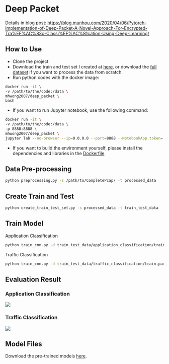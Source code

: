 # Deep Packet

Details in blog post: https://blog.munhou.com/2020/04/06/Pytorch-Implementation-of-Deep-Packet-A-Novel-Approach-For-Encrypted-Tra%EF%AC%83c-Classi%EF%AC%81cation-Using-Deep-Learning/

## How to Use

* Clone the project
* Download the train and test set I created at [here](https://drive.google.com/file/d/1ID-iFRnEOahH4zsDU7PmdAv4_833lLZo/view?usp=sharing), or download the [full dataset](https://www.unb.ca/cic/datasets/vpn.html) if you want to process the data from scratch.
* Run python codes with the docker image:
```bash
docker run -it \
-v /path/to/the/code:/data \
mhwong2007/deep_packet \
bash
```
* If you want to run Jupyter notebook, use the following command:
```bash
docker run -it \
-v /path/to/the/code:/data \
-p 8888:8888 \
mhwong2007/deep_packet \
jupyter lab --no-browser --ip=0.0.0.0 --port=8888 --NotebookApp.token='' --allow-root
```
* If you want to build the environment yourself, please install the dependencies and libraries in the [Dockerfile](Dockerfile)

## Data Pre-processing

```bash
python preprocessing.py -s /path/to/CompletePcap/ -t processed_data
```

## Create Train and Test

```bash
python create_train_test_set.py -s processed_data -t train_test_data
```

## Train Model

Application Classification

```bash
python train_cnn.py -d train_test_data/application_classification/train.parquet -m model/application_classification.cnn.model -t app
```

Traffic Classification

```bash
python train_cnn.py -d train_test_data/traffic_classification/train.parquet -m model/traffic_classification.cnn.model -t traffic
```

## Evaluation Result
### Application Classification
![](https://blog.munhou.com/images/deep-packet/cnn_app_classification.png)

### Traffic Classification
![](https://blog.munhou.com/images/deep-packet/cnn_traffic_classification.png)

## Model Files

Download the pre-trained models [here](https://drive.google.com/file/d/1f0zjzuerhbWmXrgob7uDGQt-fdZrJ50V/view?usp=sharing).